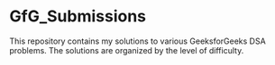 # GfG_Submissions
This repository contains my solutions to various GeeksforGeeks DSA problems. The solutions are organized by the level of difficulty.

